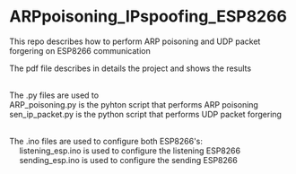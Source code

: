 # ARPpoisoning_IPspoofing_ESP8266
This repo describes how to perform ARP poisoning and UDP packet forgering on ESP8266 communication

The pdf file describes in details the project and shows the results <br /> <br />

The .py files are used to <br />
ARP_poisoning.py is the pyhton script that performs ARP poisoning<br />
sen_ip_packet.py is the python script that performs UDP packet forgering <br /> <br />


The .ino files are used to configure both ESP8266's: <br />
&emsp; listening_esp.ino is used to configure the listening ESP8266 <br />
&emsp; sending_esp.ino is used to configure the sending ESP8266 <br />
